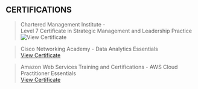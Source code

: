 ## CERTIFICATIONS
> Chartered Management Institute -<br> Level 7 Certificate in Strategic Management and Leadership Practice<br> ![View Certificate](https://onyx.integrity-print.com/a1/cmi/user/documents/view/65e9d3685f15b7130ccbacf6)

> Cisco Networking Academy - Data Analytics Essentials<br>[View Certificate](https://www.credly.com/badges/110d90cf-bca9-4951-922d-1671495e1bf3/linked_in_profile)

> Amazon Web Services Training and Certifications - AWS Cloud Practitioner Essentials<br> [View Certificate](https://www.credly.com/badges/0a6e1eb6-00f1-40fb-ab07-9adf9772dde4/linked_in_profile)


